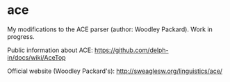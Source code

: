 # ace
My modifications to the ACE parser (author: Woodley Packard). Work in progress.

Public information about ACE: https://github.com/delph-in/docs/wiki/AceTop

Official website (Woodley Packard's): http://sweaglesw.org/linguistics/ace/ 
